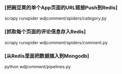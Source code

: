 ### [把豌豆荚的单个App页面的URL链接Push到Redis]
scrapy runspider wdjcomment/spiders/category.py

### [抓取每个页面的评论信息存入Redis]
scrapy runspider wdjcomment/spiders/comment.py

### [从Redis里面把数据插入到Mongodb]
python wdjcomment/pipelines.py
